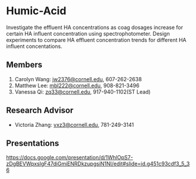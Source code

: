 # Humic-Acid
Investigate the effluent HA concentrations as coag dosages increase for certain HA influent concentration using spectrophotometer. Design experiments to compare HA effluent concentration trends for different HA influent concentations.

## Members
1. Carolyn Wang: jw2376@cornell.edu, 607-262-2638
2. Matthew Lee: mbl222@cornell.edu, 908-821-3496
3. Vanessa Qi: zq33@cornell.edu, 917-940-1102(ST Lead)

## Research Advisor
* Victoria Zhang: vxz3@cornell.edu, 781-249-3141
## Presentations
https://docs.google.com/presentation/d/1WhlOpS7-zDgBEVWpxslgF47diGmiENRDkzupgsiN1NI/edit#slide=id.g451c93cdf3_5_36

